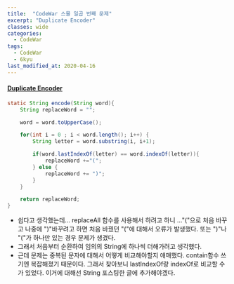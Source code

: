 ```yaml
---
title:  "CodeWar 스물 일곱 번째 문제"
excerpt: "Duplicate Encoder"
classes: wide
categories:
  - CodeWar
tags:
  - CodeWar
  - 6kyu
last_modified_at: 2020-04-16
---
```


#### [Duplicate Encoder](https://www.codewars.com/kata/54b42f9314d9229fd6000d9c)

```java
static String encode(String word){
    String replaceWord = "";

    word = word.toUpperCase();

    for(int i = 0 ; i < word.length(); i++) {
        String letter = word.substring(i, i+1);

        if(word.lastIndexOf(letter) == word.indexOf(letter)){
            replaceWord +="(";
        } else {
            replaceWord += ")";
        }
    }

    return replaceWord;
}
```

* 쉽다고 생각했는데... replaceAll 함수를 사용해서 하려고 하니 ..."("으로 처음 바꾸고 나중에 ")"바꾸려고 하면 처음 바꿨던 "("에 대해서 오류가 발생했다. 또는 ")"나 "("가 하나만 있는 경우 문제가 생겼다.
* 그래서 처음부터 순환하여 임의의 String에 하나씩 더해가려고 생각했다.
* 근데 문제는 중복된 문자에 대해서 어떻게 비교해야할지 애매했다. contain함수 쓰기엔 복잡해졌기 때문이다. 그래서 찾아보니 lastIndexOf랑 indexOf로 비교할 수가 있었다. 이거에 대해선 String 포스팅한 글에 추가해야겠다.